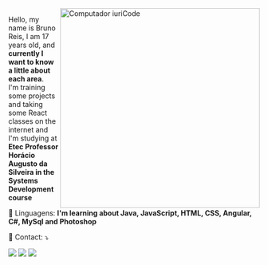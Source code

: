 <img src="https://raw.githubusercontent.com/MicaelliMedeiros/micaellimedeiros/master/image/computer-illustration.png" min-width="400px" max-width="400px" width="400px" align="right" alt="Computador iuriCode">

<p align="left"> 
  Hello, my name is Bruno Reis, I am 17 years old, and <strong>currently I want to know a little about each area</strong>.<br>
  I'm training some projects and taking some React classes on the internet and I'm studying at <strong>Etec Professor Horácio Augusto da Silveira in the Systems Development course</strong>
</p>

<p align="left">
  🦄 Linguagens: <strong>I'm learning about Java, JavaScript, HTML, CSS, Angular, C#, MySql and Photoshop</strong>
</p>

<p align="left">
  💌 Contact: ⤵️
</p>

<p align="left">
  <a href="#" alt="Gmail">
  <img src="https://img.shields.io/badge/-Gmail-FF0000?style=flat-square&labelColor=FF0000&logo=gmail&logoColor=white&link=bruno.reiis15@gmail.com" /></a>

  <a href="#" alt="Linkedin">
  <img src="https://img.shields.io/badge/-Linkedin-0e76a8?style=flat-square&logo=Linkedin&logoColor=white&link=LINK-DO-SEU-LINKEDIN" /></a>
  
  <a href="#" alt="Instagram">
  <img src="https://img.shields.io/badge/-Instagram-DF0174?style=flat-square&labelColor=DF0174&logo=instagram&logoColor=white&link=https://www.instagram.com/bruno.dreis/"/></a>
</p>  
